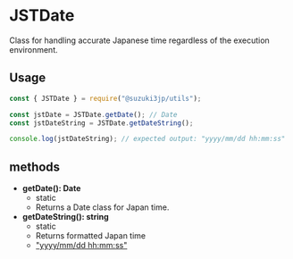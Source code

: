 # JSTDate
Class for handling accurate Japanese time regardless of the execution environment.
## Usage
```js
const { JSTDate } = require("@suzuki3jp/utils");

const jstDate = JSTDate.getDate(); // Date
const jstDateString = JSTDate.getDateString();

console.log(jstDateString); // expected output: "yyyy/mm/dd hh:mm:ss"
```
## methods
- **getDate(): Date**
    - static
    - Returns a Date class for Japan time.
- **getDateString(): string**
    - static
    - Returns formatted Japan time
    - ["yyyy/mm/dd hh:mm:ss"](https://developer.mozilla.org/ja/docs/Web/JavaScript/Reference/Global_Objects/Date/toLocaleString)